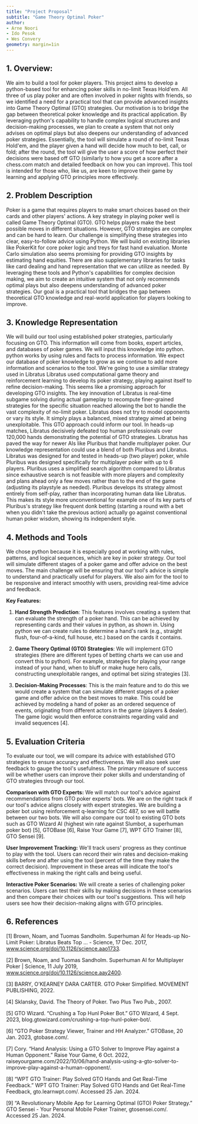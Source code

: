 ```yaml
---
title: "Project Proposal"
subtitle: "Game Theory Optimal Poker"
author:
- Arne Noori
- Ido Pesok
- Wes Convery
geometry: margin=1in
---
```


<!--

pandoc projectproposal.md -o CSC481_Project_Proposal.pdf --pdf-engine=xelatex

Rubric:

Motivation - Motivation for engaging with the problem: why is it interesting and/or challenging? How does it relate to class topics? What does the group expect to learn / achieve?
Problem Description - Understanding of the problem. Clarity of description. Identification of relevant related work, techniques and implications. Identification of any existing resources used as a starting point.
Knowledge representation - Clear identification of what knowledge the system will use, how it will be extracted, represented and expected size.
Methods - Justification of proposed methods. Understanding of proposed methods. Identification of major changes/adaptations/difficulties (if applicable)
Evaluation - Identification of metrics for evaluation of group's achievements
References - List of references of related work (e.,g. scientific papers), supporting material (e.g. tutorials, book chapters) and existing implementations (e.g. code repositories, libraries, datasets). As per project template, use adequate format including title, author, organization, publication date - "naked" URLs are not sufficient. All entries must be referenced in text.

--> 

## 1. Overview:

<!-- [Describe your project and the role the selected AI methods and tools play in it. ] -->

We aim to build a tool for poker players. This project aims to develop a python-based tool for enhancing poker skills in no-limit Texas Hold'em. All three of us play poker and are often involved in poker nights with friends, so we identified a need for a practical tool that can provide advanced insights into Game Theory Optimal (GTO) strategies. Our motivation is to bridge the gap between theoretical poker knowledge and its practical application. By leveraging python's capability to handle complex logical structures and decision-making processes, we plan to create a system that not only advises on optimal plays but also deepens our understanding of advanced poker strategies. Essentially, the tool will simulate a round of no-limit Texas Hold'em, and the player given a hand will decide how much to bet, call, or fold; after the round, the tool will give the user a score of how perfect their decisions were based off GTO (similarly to how you get a score after a chess.com match and detailed feedback on how you can improve). This tool is intended for those who, like us, are keen to improve their game by learning and applying GTO principles more effectively.

## 2. Problem Description

<!-- [Describe the problem you are trying to address. What is the goal, what are the main challenges, what (if any) progress has been made so far in addressing the problem by other people, what tools are available for your team to use as a starting point. You can also perform a simplified PEAS specification- Performance, Environment,  Actuators, Sensors, but this is not required.] -->

Poker is a game that requires players to make smart choices based on their cards and other players' actions. A key strategy in playing poker well is called Game Theory Optimal (GTO). GTO helps players make the best possible moves in different situations. However, GTO strategies are complex and can be hard to learn. Our challenge is simplifying these strategies into clear, easy-to-follow advice using Python. We will build on existing libraries like PokerKit for core poker logic and treys for fast hand evaluation. Monte Carlo simulation also seems promising for providing GTO insights by estimating hand equities. There are also supplementary libraries for tasks like card dealing and hand representation that we can utilize as needed. By leveraging these tools and Python's capabilities for complex decision making, we aim to create an intuitive system that not only recommends optimal plays but also deepens understanding of advanced poker strategies. Our goal is a practical tool that bridges the gap between theoretical GTO knowledge and real-world application for players looking to improve.

## 3. Knowledge Representation

<!-- [What type of knowledge will your system handle? How will it be obtained (Will you build a KB from scratch? Will you scrape data off the internet (which source)? Will you encode the rules of a game as a knowledge base? Do you need to research expert knowledge?) How will it be represented (a python KB, a relational database, JSON files, custom classes and objects in an OO language…)? How big is the dataset?] -->

We will build our tool using established poker strategies, particularly focusing on GTO. This information will come from books, expert articles, and databases of poker games. We will input this knowledge into python. python works by using rules and facts to process information. We expect our database of poker knowledge to grow as we continue to add more information and scenarios to the tool. We're going to use a similiar strategy used in Libratus Libratus used computational game theory and reinforcement learning to develop its poker strategy, playing against itself to refine decision-making. This seems like a promising approach for developing GTO insights. The key innovation of Libratus is real-time subgame solving during actual gameplay to recompute finer-grained strategies for the specific situation reached allowing the bot to handle the vast complexity of no-limit poker. Libratus does not try to model opponents or vary its style. It simply plays a balanced, mixed strategy aimed at being unexploitable. This GTO approach could inform our tool. In heads-up matches, Libratus decisively defeated top human professionals over 120,000 hands demonstrating the potential of GTO strategies. Libratus has paved the way for newer AIs like Pluribus that handle multiplayer poker. Our knowledge representation could use a blend of both Pluribus and Libratus. Libratus was designed for and tested in heads-up (two player) poker, while Pluribus was designed specifically for multiplayer poker with up to 6 players. Pluribus uses a simplified search algorithm compared to Libratus since exhaustive search is not feasible with more players and complexity and plans ahead only a few moves rather than to the end of the game (adjusting its playstyle as needed). Pluribus develops its strategy almost entirely from self-play, rather than incorporating human data like Libratus. This makes its style more unconventional for example one of its key parts of Pluribus's strategy like frequent donk betting (starting a round with a bet when you didn't take the previous action) actually go against conventional human poker wisdom, showing its independent style.

## 4. Methods and Tools

<!-- [Describe which method (or methods) you consider applying to the problem, with a pros/cons discussion of each method. Make sure to include any difficulties you expect encountering] -->

We chose python because it is especially good at working with rules, patterns, and logical sequences, which are key in poker strategy. Our tool will simulate different stages of a poker game and offer advice on the best moves. The main challenge will be ensuring that our tool's advice is simple to understand and practically useful for players. We also aim for the tool to be responsive and interact smoothly with users, providing real-time advice and feedback.

**Key Features:**

1. **Hand Strength Prediction**: This features involves creating a system that can evaluate the strength of a poker hand. This can be achieved by representing cards and their values in python, as shown in. Using python we can create rules to determine a hand's rank (e.g., straight flush, four-of-a-kind, full house, etc.) based on the cards it contains.

2. **Game Theory Optimal (GTO) Strategies**: We will implement GTO strategies (there are different types of betting charts we can use and convert this to python). For example, strategies for playing your range instead of your hand, when to bluff or make huge hero calls, constructing unexploitable ranges, and optimal bet sizing strategies [3].

3. **Decision-Making Processes**: This is the main feature and to do this we would create a system that can simulate different stages of a poker game and offer advice on the best moves to make. This could be achieved by modeling a hand of poker as an ordered sequence of events, originating from different actors in the game (players & dealer). The game logic would then enforce constraints regarding valid and invalid sequences [4].

## 5. Evaluation Criteria

<!-- [Describe any numerical or subjective criteria you are using to evaluate your solution.If you are using a pre-existing alternative solution to the problem as a baseline, identify this baseline.  Evaluation criteria refers to metrics you, as a group, use to evaluate the success of your system. It does not refer to criteria the system uses to evaluate how well it’s doing at a given point.
For example, win rate (versus a specified opponent) is a good evaluation criteria in a chess-playing program. The score of a position (as measured by the material on the board) is not!] -->

To evaluate our tool, we will compare its advice with established GTO strategies to ensure accuracy and effectiveness. We will also seek user feedback to gauge the tool's usefulness. The primary measure of success will be whether users can improve their poker skills and understanding of GTO strategies through our tool.

**Comparison with GTO Experts:** We will match our tool's advice against recommendations from GTO poker experts' bots. We are on the right track if our tool's advice aligns closely with expert strategies. We are building a poker bot using reinforcement q-learning for CSC 487, so we will battle between our two bots. We will also compare our tool to existing GTO bots such as GTO Wizard AI (highest win rate against Slumbot, a superhuman poker bot) [5], GTOBase [6], Raise Your Game [7], WPT GTO Trainer [8], GTO Sensei [9].

**User Improvement Tracking:** We'll track users' progress as they continue to play with the tool. Users can record their win rates and decision-making skills before and after using the tool (percent of the time they make the correct decision). Improvement in these areas will indicate the tool's effectiveness in making the right calls and being useful.

**Interactive Poker Scenarios:** We will create a series of challenging poker scenarios. Users can test their skills by making decisions in these scenarios and then compare their choices with our tool's suggestions. This will help users see how their decision-making aligns with GTO principles.

## 6. References

<!-- [References of all supporting material you used. If you use links, add information like title, author, organization, publication date - "naked" URLs are not sufficient. For academic  references, Google Scholar provides formatted citations and references for most papers - I suggest using the APA format. When citing websites, include date visited.
Note: every reference should be numbered and used in the text] -->

[1] Brown, Noam, and Tuomas Sandholm. Superhuman AI for Heads-up No-Limit Poker: Libratus Beats Top ... - Science, 17 Dec. 2017, www.science.org/doi/10.1126/science.aao1733. 

[2] Brown, Noam, and Tuomas Sandholm. Superhuman AI for Multiplayer Poker | Science, 11 July 2019, www.science.org/doi/10.1126/science.aay2400. 

[3] BARRY, O’KEARNEY DARA CARTER. GTO Poker Simplified. MOVEMENT PUBLISHING, 2022. 

[4] Sklansky, David. The Theory of Poker. Two Plus Two Pub., 2007. 

[5] GTO Wizard. “Crushing a Top Hunl Poker Bot.” GTO Wizard, 4 Sept. 2023, blog.gtowizard.com/crushing-a-top-hunl-poker-bot/. 

[6] “GTO Poker Strategy Viewer, Trainer and HH Analyzer.” GTOBase, 20 Jan. 2023, gtobase.com/. 

[7] Cory. “Hand Analysis: Using a GTO Solver to Improve Play against a Human Opponent.” Raise Your Game, 6 Oct. 2022, raiseyourgame.com/2022/10/06/hand-analysis-using-a-gto-solver-to-improve-play-against-a-human-opponent/. 

[8] “WPT GTO Trainer: Play Solved GTO Hands and Get Real-Time Feedback.” WPT GTO Trainer: Play Solved GTO Hands and Get Real-Time Feedback, gto.learnwpt.com/. Accessed 25 Jan. 2024. 

[9] “A Revolutionary Mobile App for Learning Optimal (GTO) Poker Strategy.” GTO Sensei - Your Personal Mobile Poker Trainer, gtosensei.com/. Accessed 25 Jan. 2024. 


